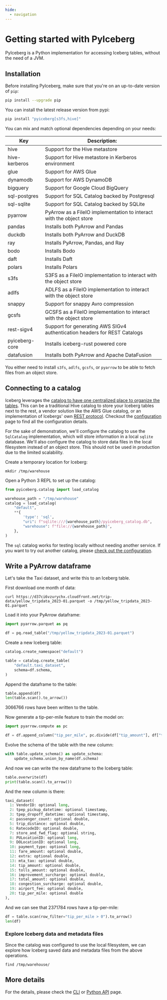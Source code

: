 ```yaml
---
hide:
  - navigation
---
```


<!--
 - Licensed to the Apache Software Foundation (ASF) under one or more
 - contributor license agreements.  See the NOTICE file distributed with
 - this work for additional information regarding copyright ownership.
 - The ASF licenses this file to You under the Apache License, Version 2.0
 - (the "License"); you may not use this file except in compliance with
 - the License.  You may obtain a copy of the License at
 -
 -   http://www.apache.org/licenses/LICENSE-2.0
 -
 - Unless required by applicable law or agreed to in writing, software
 - distributed under the License is distributed on an "AS IS" BASIS,
 - WITHOUT WARRANTIES OR CONDITIONS OF ANY KIND, either express or implied.
 - See the License for the specific language governing permissions and
 - limitations under the License.
 -->

# Getting started with PyIceberg

PyIceberg is a Python implementation for accessing Iceberg tables, without the need of a JVM.

## Installation

Before installing PyIceberg, make sure that you're on an up-to-date version of `pip`:

```sh
pip install --upgrade pip
```

You can install the latest release version from pypi:

```sh
pip install "pyiceberg[s3fs,hive]"
```

You can mix and match optional dependencies depending on your needs:

| Key          | Description:                                                              |
| ------------ | ------------------------------------------------------------------------- |
| hive         | Support for the Hive metastore                                            |
| hive-kerberos | Support for Hive metastore in Kerberos environment                       |
| glue          | Support for AWS Glue                                                      |
| dynamodb      | Support for AWS DynamoDB                                                  |
| bigquery      | Support for Google Cloud BigQuery                                        |
| sql-postgres  | Support for SQL Catalog backed by Postgresql                              |
| sql-sqlite    | Support for SQL Catalog backed by SQLite                                  |
| pyarrow       | PyArrow as a FileIO implementation to interact with the object store      |
| pandas        | Installs both PyArrow and Pandas                                          |
| duckdb        | Installs both PyArrow and DuckDB                                          |
| ray           | Installs PyArrow, Pandas, and Ray                                         |
| bodo          | Installs Bodo                                                             |
| daft          | Installs Daft                                                             |
| polars       | Installs Polars                                                           |
| s3fs          | S3FS as a FileIO implementation to interact with the object store         |
| adlfs         | ADLFS as a FileIO implementation to interact with the object store        |
| snappy        | Support for snappy Avro compression                                       |
| gcsfs         | GCSFS as a FileIO implementation to interact with the object store        |
| rest-sigv4    | Support for generating AWS SIGv4 authentication headers for REST Catalogs |
| pyiceberg-core | Installs iceberg-rust powered core                                       |
| datafusion    | Installs both PyArrow and Apache DataFusion                               | 

You either need to install `s3fs`, `adlfs`, `gcsfs`, or `pyarrow` to be able to fetch files from an object store.

## Connecting to a catalog

Iceberg leverages the [catalog to have one centralized place to organize the tables](https://iceberg.apache.org/terms/#catalog). This can be a traditional Hive catalog to store your Iceberg tables next to the rest, a vendor solution like the AWS Glue catalog, or an implementation of Icebergs' own [REST protocol](https://github.com/apache/iceberg/tree/main/open-api). Checkout the [configuration](configuration.md) page to find all the configuration details.

For the sake of demonstration, we'll configure the catalog to use the `SqlCatalog` implementation, which will store information in a local `sqlite` database. We'll also configure the catalog to store data files in the local filesystem instead of an object store. This should not be used in production due to the limited scalability.

Create a temporary location for Iceberg:

```shell
mkdir /tmp/warehouse
```

Open a Python 3 REPL to set up the catalog:

```python
from pyiceberg.catalog import load_catalog

warehouse_path = "/tmp/warehouse"
catalog = load_catalog(
    "default",
    **{
        'type': 'sql',
        "uri": f"sqlite:///{warehouse_path}/pyiceberg_catalog.db",
        "warehouse": f"file://{warehouse_path}",
    },
)
```

The `sql` catalog works for testing locally without needing another service. If you want to try out another catalog, please [check out the configuration](https://py.iceberg.apache.org/configuration/#catalogs).

## Write a PyArrow dataframe

Let's take the Taxi dataset, and write this to an Iceberg table.

First download one month of data:

```shell
curl https://d37ci6vzurychx.cloudfront.net/trip-data/yellow_tripdata_2023-01.parquet -o /tmp/yellow_tripdata_2023-01.parquet
```

Load it into your PyArrow dataframe:

```python
import pyarrow.parquet as pq

df = pq.read_table("/tmp/yellow_tripdata_2023-01.parquet")
```

Create a new Iceberg table:

```python
catalog.create_namespace("default")

table = catalog.create_table(
    "default.taxi_dataset",
    schema=df.schema,
)
```

Append the dataframe to the table:

```python
table.append(df)
len(table.scan().to_arrow())
```

3066766 rows have been written to the table.

Now generate a tip-per-mile feature to train the model on:

```python
import pyarrow.compute as pc

df = df.append_column("tip_per_mile", pc.divide(df["tip_amount"], df["trip_distance"]))
```

Evolve the schema of the table with the new column:

```python
with table.update_schema() as update_schema:
    update_schema.union_by_name(df.schema)
```

And now we can write the new dataframe to the Iceberg table:

```python
table.overwrite(df)
print(table.scan().to_arrow())
```

And the new column is there:

```python
taxi_dataset(
  1: VendorID: optional long,
  2: tpep_pickup_datetime: optional timestamp,
  3: tpep_dropoff_datetime: optional timestamp,
  4: passenger_count: optional double,
  5: trip_distance: optional double,
  6: RatecodeID: optional double,
  7: store_and_fwd_flag: optional string,
  8: PULocationID: optional long,
  9: DOLocationID: optional long,
  10: payment_type: optional long,
  11: fare_amount: optional double,
  12: extra: optional double,
  13: mta_tax: optional double,
  14: tip_amount: optional double,
  15: tolls_amount: optional double,
  16: improvement_surcharge: optional double,
  17: total_amount: optional double,
  18: congestion_surcharge: optional double,
  19: airport_fee: optional double,
  20: tip_per_mile: optional double
),
```

And we can see that 2371784 rows have a tip-per-mile:

```python
df = table.scan(row_filter="tip_per_mile > 0").to_arrow()
len(df)
```

### Explore Iceberg data and metadata files

Since the catalog was configured to use the local filesystem, we can explore how Iceberg saved data and metadata files from the above operations.

```shell
find /tmp/warehouse/
```

## More details

For the details, please check the [CLI](cli.md) or [Python API](api.md) page.
